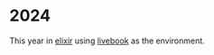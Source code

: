 # 2024
This year in [elixir](https://elixir-lang.org/) using [livebook](https://livebook.dev/) as the environment.
